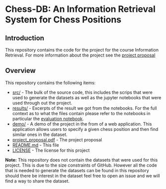 # Chess-DB: An Information Retrieval System for Chess Positions

## Introduction
This repository contains the code for the project for the course Information Retrieval. For more information about the project see the [project proposal](./project_proposal.pdf)

## Overview
This repository contains the following items:
 - [src/](./src) - The bulk of the source code, this includes the scrips that were used to generate the datasets as well as the jupyter notebooks that were used through out the project.
 - [results/](./results) - Excerpts of the result we got from the notebooks. For the full context as to what the files contain please refer to the notebooks in particular the [evaluation notebook](./src/5.2-evaluation.ipynb).
 - [demo/](./demo/) - A demo of the project in the from of a web application. This application allows users to specify a given chess position and then find similar ones in the dataset. 
 - [project_proposal.pdf](./project_proposal.pdf) - The project proposal
 - [README.md](./README.md) - This file
 - [LICENSE](./LICENSE) - The license for this project

**Note:** This repository does not contain the datasets that were used for this project. This is due to the size constraints of GitHub. However all the code that is needed to generate the datasets can be found in this repository should there be interest in the dataset feel free to open an issue and we will find a way to share the dataset.